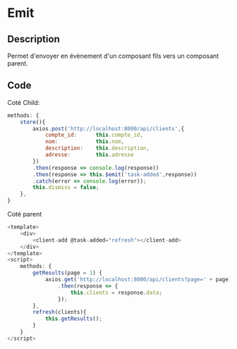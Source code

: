 # Emit

## Description

Permet d'envoyer en évènement d'un composant fils vers un composant parent.

## Code 

Coté Child:

```js
methods: {
    store(){
        axios.post('http://localhost:8000/api/clients',{
            compte_id:      this.compte_id,
            nom:            this.nom,
            description:    this.description,
            adresse:        this.adresse
        })
        .then(response => console.log(response))
        .then(response => this.$emit('task-added',response))
        .catch(error => console.log(error));
        this.dismiss = false;
    },
}
```

Coté parent

```js
<template>
    <div>
        <client-add @task-added="refresh"></client-add>
    </div>
</template>
<script>
    methods: {
        getResults(page = 1) {
            axios.get('http://localhost:8000/api/clients?page=' + page)
                .then(response => {
                    this.clients = response.data;
                });
        },
        refresh(clients){
            this.getResults();
        }
    }
</script>

```
